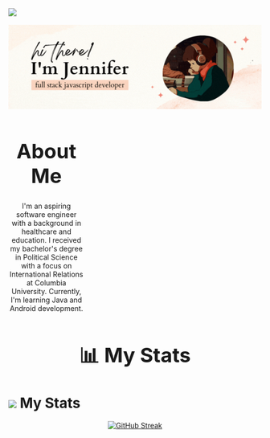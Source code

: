 <div align="left" target="_blank">
  <img src="https://img.shields.io/github/followers/jennisung?style=social">

</div>

<p align="center">

  <img src="img/jennifer.gif" alt="Jennifer GIF" width="850">
</p>

<div style="width: 30%" align="center">

<div align="center">
  <h1 style="font-size: 40px;">About Me</h1>
</div>

I'm an aspiring software engineer with a background in healthcare and education. I received my bachelor's degree in Political Science with a focus on International Relations at Columbia University. Currently, I'm learning Java and Android development.

</div>

<div align="center">
  <h1 style="font-size: 40px;"> 📊 My Stats</h1>
</div>

# <img src="https://media4.giphy.com/media/MIGbtLZoVjbl0bYbAd/giphy.gif?cid=ecf05e472t2h0i8d7dcjaoau9iqtchhr899hxmpxzzgc7lyw&rid=giphy.gif" width="30"> My Stats

<p align="center">
<a href="https://git.io/streak-stats">
<img src="https://streak-stats.demolab.com?user=jennisung&theme=submarine-flowers" alt="GitHub Streak">
</a>
</p>


<!-- 
<div style="display: flex; justify-content: center; margin-bottom: 20px;">
<img src="img/banner.gif" alt="Lofi Girl" width="400">
</div> -->







